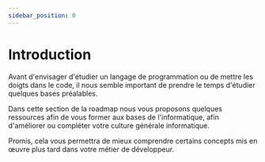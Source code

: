 ```yaml
---
sidebar_position: 0
---
```


# Introduction

Avant d'envisager d'étudier un langage de programmation ou de mettre les doigts dans le code, il nous semble important de prendre le temps d'étudier quelques bases préalables.

Dans cette section de la roadmap nous vous proposons quelques ressources afin de vous former aux bases de l'informatique, afin d'améliorer ou compléter votre culture générale informatique.

Promis, cela vous permettra de mieux comprendre certains concepts mis en œuvre plus tard dans votre métier de développeur.
